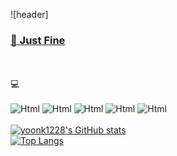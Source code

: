![header]
<br />
<a href="https://cooltext.com"><h3> :seedling: Just Fine </h3></a>
<br />
<br />
   💻
  <br />
  <br />
  <img alt="Html" src ="https://img.shields.io/badge/TypeScript-3178C6.svg?&style=for-the-badge&logo=TypeScript&logoColor=black"/>
  <img alt="Html" src ="https://img.shields.io/badge/JavaScriipt-F7DF1E.svg?&style=for-the-badge&logo=JavaScript&logoColor=black"/>
  <img alt="Html" src ="https://img.shields.io/badge/NestJs-E0234E.svg?&style=for-the-badge&logo=nestjs&logoColor=white"/>
  <img alt="Html" src ="https://img.shields.io/badge/React-61DAFB.svg?&style=for-the-badge&logo=react&logoColor=white"/>
  <img alt="Html" src ="https://img.shields.io/badge/IntelliJ-FFFFFF.svg?&style=for-the-badge&logo=intellijidea&logoColor=black"/>
  <br />
  <br />
[![yoonk1228's GitHub stats](https://github-readme-stats.vercel.app/api?username=yoonk1228&show_icons=true&theme=highcontrast)](https://github.com/yoonk1228/github-readme-stats)
<br />
[![Top Langs](https://github-readme-stats.vercel.app/api/top-langs/?username=anuraghazra&layout=compact&theme=highcontrast)](https://github.com/yoonk1228/github-readme-stats)
